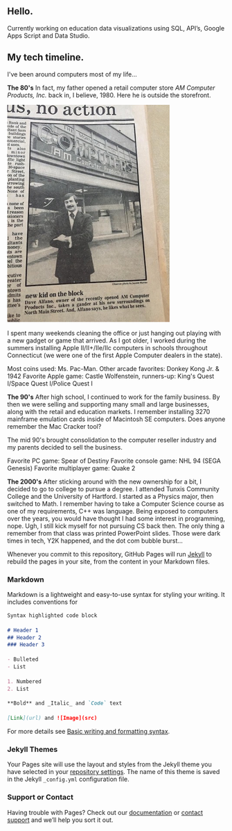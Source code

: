 ## Hello.

Currently working on education data visualizations using SQL, API’s, Google Apps Script and Data Studio.

## My tech timeline.

I've been around computers most of my life...

**The 80's** In fact, my father opened a retail computer store _AM Computer Products, Inc._ back in, I believe, 1980. Here he is outside the storefront. 

![Image](IMG_1171v2.JPG)

I spent many weekends cleaning the office or just hanging out playing with a new gadget or game that arrived. As I got older, I worked during the summers installing Apple II/II+/IIe/IIc computers in schools throughout Connecticut (we were one of the first Apple Computer dealers in the state). 

Most coins used: Ms. Pac-Man. Other arcade favorites: Donkey Kong Jr. & 1942
Favorite Apple game: Castle Wolfenstein, runners-up: King's Quest I/Space Quest I/Police Quest I

**The 90's** After high school, I continued to work for the family business. By then we were selling and supporting many small and large businesses, along with the retail and education markets. I remember installing 3270 mainframe emulation cards inside of Macintosh SE computers. Does anyone remember the Mac Cracker tool? 

The mid 90's brought consolidation to the computer reseller industry and my parents decided to sell the business. 

Favorite PC game: Spear of Destiny
Favorite console game: NHL 94 (SEGA Genesis)
Favorite multiplayer game: Quake 2


**The 2000's** After sticking around with the new ownership for a bit, I decided to go to college to pursue a degree. I attended Tunxis Community College and the University of Hartford. I started as a Physics major, then switched to Math. I remember having to take a Computer Science course as one of my requirements, C++ was language. Being exposed to computers over the years, you would have thought I had some interest in programming, nope. Ugh, I still kick myself for not pursuing CS back then. The only thing a remember from that class was printed PowerPoint slides. Those were dark times in tech, Y2K happened, and the dot com bubble burst...

Whenever you commit to this repository, GitHub Pages will run [Jekyll](https://jekyllrb.com/) to rebuild the pages in your site, from the content in your Markdown files.

### Markdown

Markdown is a lightweight and easy-to-use syntax for styling your writing. It includes conventions for

```markdown
Syntax highlighted code block

# Header 1
## Header 2
### Header 3

- Bulleted
- List

1. Numbered
2. List

**Bold** and _Italic_ and `Code` text

[Link](url) and ![Image](src)
```

For more details see [Basic writing and formatting syntax](https://docs.github.com/en/github/writing-on-github/getting-started-with-writing-and-formatting-on-github/basic-writing-and-formatting-syntax).

### Jekyll Themes

Your Pages site will use the layout and styles from the Jekyll theme you have selected in your [repository settings](https://github.com/runmca/runmca.github.io/settings/pages). The name of this theme is saved in the Jekyll `_config.yml` configuration file.

### Support or Contact

Having trouble with Pages? Check out our [documentation](https://docs.github.com/categories/github-pages-basics/) or [contact support](https://support.github.com/contact) and we’ll help you sort it out.
